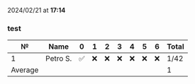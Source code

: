 2024/02/21 at **17:14**
### test
|№|Name|0|1|2|3|4|5|6|Total|
|-----|-----|-----|-----|-----|-----|-----|-----|-----|-----|
|1|Petro S.|✅|❌|❌|❌|❌|❌|❌|1/42|
|Average|||||||||1|
